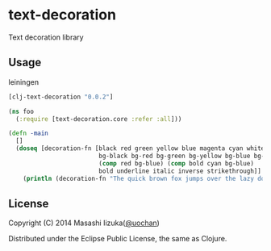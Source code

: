 # text-decoration

Text decoration library

## Usage

leiningen
```clojure
[clj-text-decoration "0.0.2"]
```

```clojure
(ns foo
  (:require [text-decoration.core :refer :all]))

(defn -main
  []
  (doseq [decoration-fn [black red green yellow blue magenta cyan white
                         bg-black bg-red bg-green bg-yellow bg-blue bg-magenta bg-cyan bg-white
                         (comp red bg-blue) (comp bold cyan bg-blue)
                         bold underline italic inverse strikethrough]]
    (println (decoration-fn "The quick brown fox jumps over the lazy dog."))))
```

## License

Copyright (C) 2014 Masashi Iizuka([@uochan](http://twitter.com/uochan/))

Distributed under the Eclipse Public License, the same as Clojure.

